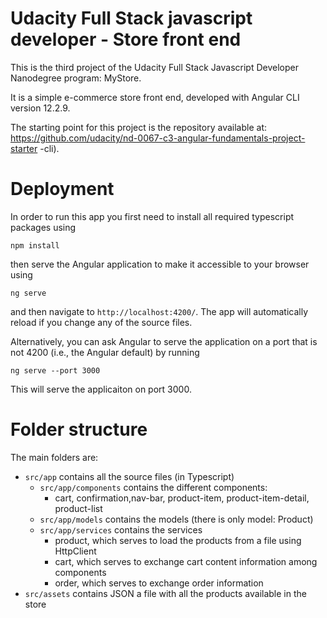 #  Udacity Full Stack javascript developer - Store front end

This is the third project of the Udacity Full Stack Javascript Developer Nanodegree program: MyStore.

It is a simple e-commerce store front end, developed with Angular CLI version 12.2.9. 

The starting point for this project is the repository available at: https://github.com/udacity/nd-0067-c3-angular-fundamentals-project-starter
-cli).

# Deployment

In order to run this app you first need to install all required typescript packages using
```
npm install
```
then serve the Angular application to make it accessible to your browser using
```
ng serve
```
and then navigate to `http://localhost:4200/`. The app will automatically reload if you change any of the source files.

Alternatively, you can ask Angular to serve the application on a port that is not 4200 (i.e., the Angular default) by running
```
ng serve --port 3000
```
This will serve the applicaiton on port 3000.

# Folder structure

The main folders are:
* `src/app` contains all the source files (in Typescript)
  * `src/app/components` contains the different components:
    *  cart, confirmation,nav-bar, product-item, product-item-detail, product-list
  * `src/app/models` contains the models (there is only model: Product)
  * `src/app/services` contains the services
    * product, which serves to load the products from a file using HttpClient
    * cart, which serves to exchange cart content information among components
    * order, which serves to exchange order information
* `src/assets` contains JSON a file with all the products available in the store

